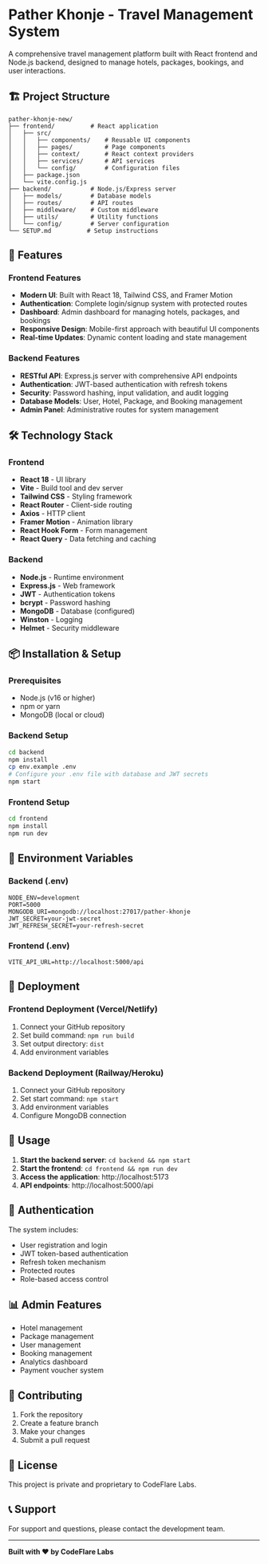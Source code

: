 # Pather Khonje - Travel Management System

A comprehensive travel management platform built with React frontend and Node.js backend, designed to manage hotels, packages, bookings, and user interactions.

## 🏗️ Project Structure

```
pather-khonje-new/
├── frontend/          # React application
│   ├── src/
│   │   ├── components/    # Reusable UI components
│   │   ├── pages/         # Page components
│   │   ├── context/       # React context providers
│   │   ├── services/      # API services
│   │   └── config/        # Configuration files
│   ├── package.json
│   └── vite.config.js
├── backend/           # Node.js/Express server
│   ├── models/        # Database models
│   ├── routes/        # API routes
│   ├── middleware/    # Custom middleware
│   ├── utils/         # Utility functions
│   └── config/        # Server configuration
└── SETUP.md          # Setup instructions
```

## 🚀 Features

### Frontend Features
- **Modern UI**: Built with React 18, Tailwind CSS, and Framer Motion
- **Authentication**: Complete login/signup system with protected routes
- **Dashboard**: Admin dashboard for managing hotels, packages, and bookings
- **Responsive Design**: Mobile-first approach with beautiful UI components
- **Real-time Updates**: Dynamic content loading and state management

### Backend Features
- **RESTful API**: Express.js server with comprehensive API endpoints
- **Authentication**: JWT-based authentication with refresh tokens
- **Security**: Password hashing, input validation, and audit logging
- **Database Models**: User, Hotel, Package, and Booking management
- **Admin Panel**: Administrative routes for system management

## 🛠️ Technology Stack

### Frontend
- **React 18** - UI library
- **Vite** - Build tool and dev server
- **Tailwind CSS** - Styling framework
- **React Router** - Client-side routing
- **Axios** - HTTP client
- **Framer Motion** - Animation library
- **React Hook Form** - Form management
- **React Query** - Data fetching and caching

### Backend
- **Node.js** - Runtime environment
- **Express.js** - Web framework
- **JWT** - Authentication tokens
- **bcrypt** - Password hashing
- **MongoDB** - Database (configured)
- **Winston** - Logging
- **Helmet** - Security middleware

## 📦 Installation & Setup

### Prerequisites
- Node.js (v16 or higher)
- npm or yarn
- MongoDB (local or cloud)

### Backend Setup
```bash
cd backend
npm install
cp env.example .env
# Configure your .env file with database and JWT secrets
npm start
```

### Frontend Setup
```bash
cd frontend
npm install
npm run dev
```

## 🔧 Environment Variables

### Backend (.env)
```env
NODE_ENV=development
PORT=5000
MONGODB_URI=mongodb://localhost:27017/pather-khonje
JWT_SECRET=your-jwt-secret
JWT_REFRESH_SECRET=your-refresh-secret
```

### Frontend (.env)
```env
VITE_API_URL=http://localhost:5000/api
```

## 🚀 Deployment

### Frontend Deployment (Vercel/Netlify)
1. Connect your GitHub repository
2. Set build command: `npm run build`
3. Set output directory: `dist`
4. Add environment variables

### Backend Deployment (Railway/Heroku)
1. Connect your GitHub repository
2. Set start command: `npm start`
3. Add environment variables
4. Configure MongoDB connection

## 📱 Usage

1. **Start the backend server**: `cd backend && npm start`
2. **Start the frontend**: `cd frontend && npm run dev`
3. **Access the application**: http://localhost:5173
4. **API endpoints**: http://localhost:5000/api

## 🔐 Authentication

The system includes:
- User registration and login
- JWT token-based authentication
- Refresh token mechanism
- Protected routes
- Role-based access control

## 📊 Admin Features

- Hotel management
- Package management
- User management
- Booking management
- Analytics dashboard
- Payment voucher system

## 🤝 Contributing

1. Fork the repository
2. Create a feature branch
3. Make your changes
4. Submit a pull request

## 📄 License

This project is private and proprietary to CodeFlare Labs.

## 📞 Support

For support and questions, please contact the development team.

---

**Built with ❤️ by CodeFlare Labs**
